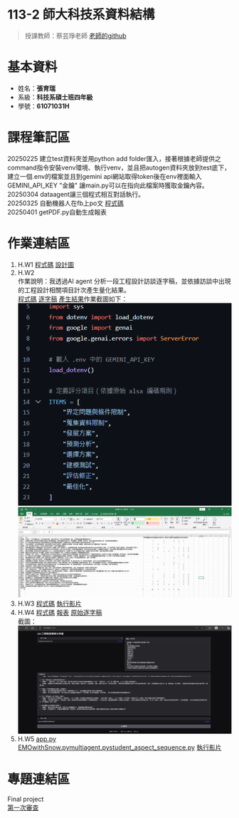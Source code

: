 # 113-2 師大科技系資料結構  
  > 授課教師：蔡芸琤老師  [老師的github](https://github.com/peculab/)
# 基本資料  
  * 姓名：**張育瑞**  
  * 系級：**科技系碩士班四年級**
  * 學號：**61071031H**
# 課程筆記區
20250225 建立test資料夾並用python add folder匯入，接著根據老師提供之command指令安裝venv環境、執行venv，並且把autogen資料夾放到test底下，建立一個.env的檔案並且到gemini api網站取得token後在env裡面輸入 GEMINI_API_KEY "金鑰" 讓main.py可以在指向此檔案時獲取金鑰內容。  
20250304 dataagent讓三個程式相互對話執行。  
20250325 自動機器人在fb上po文 [程式碼](https://github.com/TaroRay/DS/blob/main/postAI.py)  
20250401 getPDF.py自動生成報表
# 作業連結區
  1.  H.W1 [程式碼](https://github.com/TaroRay/DS/tree/main/20250304autogen_project-main)  [設計圖](https://drive.google.com/file/d/1VUwOVmaLiVNr1auMD2WT5QvJlFO-FWmG/view?usp=sharing)
  2.  H.W2  
作業說明：我透過AI agent 分析一段工程設計訪談逐字稿，並依據訪談中出現的工程設計相關項目計次產生量化結果。  
 [程式碼](https://github.com/TaroRay/DS/blob/main/HW2/H.W2.py) [逐字稿](https://github.com/TaroRay/DS/blob/main/HW2/engineering_interview.csv) [產生結果](https://github.com/TaroRay/DS/blob/main/HW2/engineer_output.csv)作業截圖如下：  
  ![image](https://github.com/TaroRay/DS/blob/main/HW2/%E8%9E%A2%E5%B9%95%E6%93%B7%E5%8F%96%E7%95%AB%E9%9D%A2%202025-03-31%20092453.png)  
  ![image](https://github.com/TaroRay/DS/blob/main/HW2/output.png) 
  4.  H.W3 [程式碼](https://github.com/TaroRay/DS/blob/main/HW3/postAI.py) [執行影片](https://youtu.be/saoQCZc5FUw)
  5.  H.W4 [程式碼](https://github.com/TaroRay/DS/blob/main/HW4/HW4.py) [報表](https://github.com/TaroRay/DS/blob/main/HW4/report_20250405_093444.pdf) [原始逐字稿](https://github.com/TaroRay/DS/blob/main/HW4/engineering_interview.csv)  
      截圖：  
      ![image](https://github.com/TaroRay/DS/blob/main/HW4/HW4.jpg)
  7.  H.W5 [app.py](https://github.com/TaroRay/DS/blob/main/HW5/app.py) [EMOwithSnow.py](https://github.com/TaroRay/DS/blob/main/HW5/EMOwithSnow.py)[multiagent.py](https://github.com/TaroRay/DS/blob/main/HW5/multiagent.py)[student_aspect_sequence.py](https://github.com/TaroRay/DS/blob/main/HW5/student_aspect_sequence.py) [執行影片](https://youtu.be/87l_D5a-DK0)
# 專題連結區
Final project  
[第一次審查](https://www.youtube.com/watch?v=HNZi0XfPRjk)  
